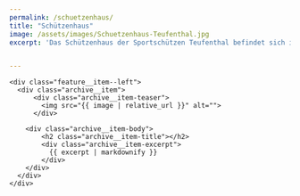 ```yaml
---
permalink: /schuetzenhaus/
title: "Schützenhaus"
image: /assets/images/Schuetzenhaus-Teufenthal.jpg
excerpt: 'Das Schützenhaus der Sportschützen Teufenthal befindet sich im Feldmatten Industriequartier, unmittelbar nach der ehemaligen Firma Injecta AG ausgangs Teufenthal gegen Unterkulm. Die Schützenstube bietet Platz für Veranstaltungen bis zu 35 Personen und ist für unsere Vereinsmitglieder und auch für private Anlässe mietbar.'


---
```


<div class="feature__wrapper">


    <div class="feature__item--left">
      <div class="archive__item">
          <div class="archive__item-teaser">
            <img src="{{ image | relative_url }}" alt="">
          </div>

        <div class="archive__item-body">
            <h2 class="archive__item-title"></h2>
            <div class="archive__item-excerpt">
              {{ excerpt | markdownify }}
            </div>
        </div>
      </div>
    </div>

</div>
